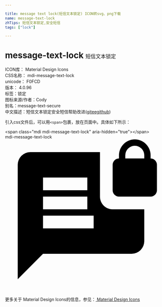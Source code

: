 ```yaml
---

title: message text lock(短信文本锁定) ICON转svg、png下载
name: message-text-lock
zhTips: 短信文本锁定,安全短信
tags: ["lock"]

---
```


# message-text-lock  <small style="font-size: 60%;font-weight: 100">短信文本锁定</small>


<div class="detail-page">
<p>
<span>
ICON库：
<span class="badge-secondary badge">Material Design Icons</span> 
</span>
<br/>
<span>
CSS名称：
<span class="badge-secondary badge">mdi-message-text-lock</span> 
</span>
<br/>
<span>
unicode：
<span class="badge-secondary badge">F0FCD</span> 
<copy-btn content='F0FCD' btn-title=""></copy-btn>
<copy-btn :content='String.fromCodePoint(parseInt("F0FCD", 16))' btn-title="复制U"></copy-btn>
</span>
<br/>
<span>
版本：
<span class="badge-secondary badge">4.0.96</span> 
</span><br/><span>标签：<span class="badge-light badge"><router-link to="/tags/lock.html">锁定</router-link></span></span>
<br/>
<span>图标来源/作者：<span class="badge-light badge">Cody</span></span> 
<br/>
<span>别名：<span class="badge-light badge">message-text-secure</span></span><br/><span class="zh-detail">中文描述：<span class="badge-primary badge">短信文本锁定</span><span class="badge-primary badge">安全短信</span><span class="help-link"><span>帮助改进</span>(<a href="https://gitee.com/liuwave/icon-helper/edit/master/json/material/message-text-lock.json" target="_blank" rel="noopener noreferrer">gitee</a><a href="https://github.com/liuwave/icon-helper/edit/master/json/material/message-text-lock.json" target="_blank" rel="noopener noreferrer">github</a></span>)</span><br/>
</p>
</div>
<div class="alert alert-dark">
  <i class="mdi mdi-message-text-lock mdi-48px"></i>
  <i class="mdi mdi-message-text-lock mdi-36px"></i>
  <i class="mdi mdi-message-text-lock mdi-24px"></i>
  <i class="mdi mdi-message-text-lock mdi-18px"></i>
</div>
<div>
  <p>引入css文件后，可以用<code>&lt;span&gt;</code>包裹，放在页面中。具体如下所示：    
  </p>
  <div class="alert alert-primary" style="font-size: 14px">
    &lt;span class="mdi mdi-message-text-lock" aria-hidden="true"&gt;&lt;/span&gt;
    <copy-btn content='<span class="mdi mdi-message-text-lock" aria-hidden="true"></span>'></copy-btn>
  </div>
  <div class="alert alert-secondary">
    <i class="mdi mdi-message-text-lock"
    style="font-size: 24px"
    aria-hidden="true"></i> mdi-message-text-lock
    <copy-btn content="mdi-message-text-lock" btn-title="复制图标名称"></copy-btn>
  </div>
</div>
<div id="svg" class="svg-wrap">
<svg xmlns="http://www.w3.org/2000/svg" viewBox="0 0 24 24"><path d="M20.5 0A2.5 2.5 0 0 0 18 2.5V3A1 1 0 0 0 17 4V8A1 1 0 0 0 18 9H23A1 1 0 0 0 24 8V4A1 1 0 0 0 23 3V2.5A2.5 2.5 0 0 0 20.5 0M20.5 1A1.5 1.5 0 0 1 22 2.5V3H19V2.5A1.5 1.5 0 0 1 20.5 1M4 2A2 2 0 0 0 2 4V22L6 18H20A2 2 0 0 0 22 16V11H17C15.89 11 15 10.11 15 9V2H4M6 6H13V8H6V6M6 9H13V11H6V9M6 12H14V14H6V12Z" /></svg>
</div>
<detail full-name='mdi-message-text-lock'></detail>
    
<div><p>更多关于 Material Design Icons的信息，参见：<a target="_blank" href="https://iconhelper.cn/material.html"> Material Design Icons</a>
</p></div>
